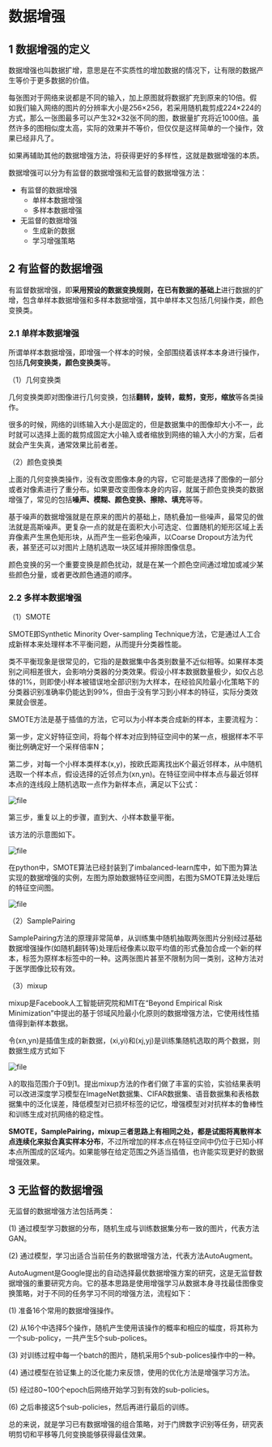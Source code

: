 # 数据增强

## 1 数据增强的定义

数据增强也叫数据扩增，意思是在不实质性的增加数据的情况下，让有限的数据产生等价于更多数据的价值。

每张图对于网络来说都是不同的输入，加上原图就将数据扩充到原来的10倍。假如我们输入网络的图片的分辨率大小是256×256，若采用随机裁剪成224×224的方式，那么一张图最多可以产生32×32张不同的图，数据量扩充将近1000倍。虽然许多的图相似度太高，实际的效果并不等价，但仅仅是这样简单的一个操作，效果已经非凡了。

如果再辅助其他的数据增强方法，将获得更好的多样性，这就是数据增强的本质。

数据增强可以分为有监督的数据增强和无监督的数据增强方法：

* 有监督的数据增强
  * 单样本数据增强
  * 多样本数据增强
* 无监督的数据增强
  * 生成新的数据
  * 学习增强策略

## 2 有监督的数据增强

有监督数据增强，即**采用预设的数据变换规则，在已有数据的基础上**进行数据的扩增，包含单样本数据增强和多样本数据增强，其中单样本又包括几何操作类，颜色变换类。

### 2.1 单样本数据增强

所谓单样本数据增强，即增强一个样本的时候，全部围绕着该样本本身进行操作，包括**几何变换类，颜色变换类**等。

（1）几何变换类

几何变换类即对图像进行几何变换，包括**翻转，旋转，裁剪，变形，缩放**等各类操作。

很多的时候，网络的训练输入大小是固定的，但是数据集中的图像却大小不一，此时就可以选择上面的裁剪成固定大小输入或者缩放到网络的输入大小的方案，后者就会产生失真，通常效果比前者差。



（2）颜色变换类

上面的几何变换类操作，没有改变图像本身的内容，它可能是选择了图像的一部分或者对像素进行了重分布。如果要改变图像本身的内容，就属于颜色变换类的数据增强了，常见的包括**噪声、模糊、颜色变换、擦除、填充**等等。

基于噪声的数据增强就是在原来的图片的基础上，随机叠加一些噪声，最常见的做法就是高斯噪声。更复杂一点的就是在面积大小可选定、位置随机的矩形区域上丢弃像素产生黑色矩形块，从而产生一些彩色噪声，以Coarse Dropout方法为代表，甚至还可以对图片上随机选取一块区域并擦除图像信息。

颜色变换的另一个重要变换是颜色扰动，就是在某一个颜色空间通过增加或减少某些颜色分量，或者更改颜色通道的顺序。

### 2.2 多样本数据增强

（1）SMOTE

SMOTE即Synthetic Minority Over-sampling Technique方法，它是通过人工合成新样本来处理样本不平衡问题，从而提升分类器性能。

类不平衡现象是很常见的，它指的是数据集中各类别数量不近似相等。如果样本类别之间相差很大，会影响分类器的分类效果。假设小样本数据数量极少，如仅占总体的1%，则即使小样本被错误地全部识别为大样本，在经验风险最小化策略下的分类器识别准确率仍能达到99%，但由于没有学习到小样本的特征，实际分类效果就会很差。

SMOTE方法是基于插值的方法，它可以为小样本类合成新的样本，主要流程为：

第一步，定义好特征空间，将每个样本对应到特征空间中的某一点，根据样本不平衡比例确定好一个采样倍率N；

第二步，对每一个小样本类样本(x,y)，按欧氏距离找出K个最近邻样本，从中随机选取一个样本点，假设选择的近邻点为(xn,yn)。在特征空间中样本点与最近邻样本点的连线段上随机选取一点作为新样本点，满足以下公式：

![file](http://bbs.cvmart.net/uploads/images/201911/07/11/DtzJ8ulpq9.png?imageView2/2/w/1240/h/0)

第三步，重复以上的步骤，直到大、小样本数量平衡。

该方法的示意图如下。

![file](http://bbs.cvmart.net/uploads/images/201911/07/11/eQMBR1M4kz.png?imageView2/2/w/1240/h/0)

在python中，SMOTE算法已经封装到了imbalanced-learn库中，如下图为算法实现的数据增强的实例，左图为原始数据特征空间图，右图为SMOTE算法处理后的特征空间图。

![file](http://bbs.cvmart.net/uploads/images/201911/07/11/0C3E3FPvmt.png?imageView2/2/w/1240/h/0)



（2）SamplePairing

SamplePairing方法的原理非常简单，从训练集中随机抽取两张图片分别经过基础数据增强操作(如随机翻转等)处理后经像素以取平均值的形式叠加合成一个新的样本，标签为原样本标签中的一种。这两张图片甚至不限制为同一类别，这种方法对于医学图像比较有效。



（3）mixup

mixup是Facebook人工智能研究院和MIT在“Beyond Empirical Risk Minimization”中提出的基于邻域风险最小化原则的数据增强方法，它使用线性插值得到新样本数据。

令(xn,yn)是插值生成的新数据，(xi,yi)和(xj,yj)是训练集随机选取的两个数据，则数据生成方式如下

![file](http://bbs.cvmart.net/uploads/images/201911/07/11/IrQjoELkUj.png?imageView2/2/w/1240/h/0)

λ的取指范围介于0到1。提出mixup方法的作者们做了丰富的实验，实验结果表明可以改进深度学习模型在ImageNet数据集、CIFAR数据集、语音数据集和表格数据集中的泛化误差，降低模型对已损坏标签的记忆，增强模型对对抗样本的鲁棒性和训练生成对抗网络的稳定性。

**SMOTE，SamplePairing，mixup三者思路上有相同之处，都是试图将离散样本点连续化来拟合真实样本分布**，不过所增加的样本点在特征空间中仍位于已知小样本点所围成的区域内。如果能够在给定范围之外适当插值，也许能实现更好的数据增强效果。



## 3 无监督的数据增强

无监督的数据增强方法包括两类：

(1) 通过模型学习数据的分布，随机生成与训练数据集分布一致的图片，代表方法GAN。

(2) 通过模型，学习出适合当前任务的数据增强方法，代表方法AutoAugment。

AutoAugment是Google提出的自动选择最优数据增强方案的研究，这是无监督数据增强的重要研究方向。它的基本思路是使用增强学习从数据本身寻找最佳图像变换策略，对于不同的任务学习不同的增强方法，流程如下：

(1) 准备16个常用的数据增强操作。

(2) 从16个中选择5个操作，随机产生使用该操作的概率和相应的幅度，将其称为一个sub-policy，一共产生5个sub-polices。

(3) 对训练过程中每一个batch的图片，随机采用5个sub-polices操作中的一种。

(4) 通过模型在验证集上的泛化能力来反馈，使用的优化方法是增强学习方法。

(5) 经过80~100个epoch后网络开始学习到有效的sub-policies。

(6) 之后串接这5个sub-policies，然后再进行最后的训练。

总的来说，就是学习已有数据增强的组合策略，对于门牌数字识别等任务，研究表明剪切和平移等几何变换能够获得最佳效果。

